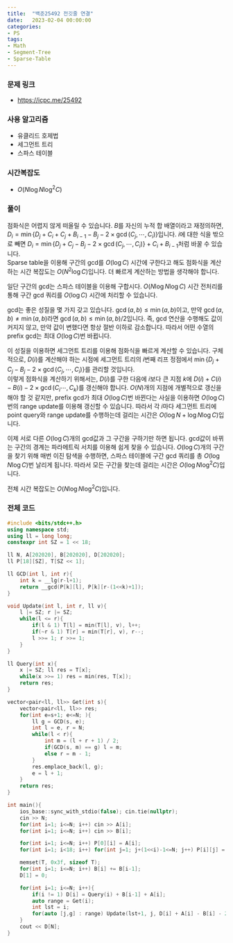 ```yaml
---
title:  "백준25492 전깃줄 연결"
date:   2023-02-04 00:00:00
categories:
- PS
tags:
- Math
- Segment-Tree
- Sparse-Table
---
```


### 문제 링크
* https://icpc.me/25492

### 사용 알고리즘
* 유클리드 호제법
* 세그먼트 트리
* 스파스 테이블

### 시간복잡도
* $O(N \log N \log^2 C)$

### 풀이
점화식은 어렵지 않게 떠올릴 수 있습니다. $B$를 자신의 누적 합 배열이라고 재정의하면, $D_i = \min\left\{ D_j + C_i + C_j + B_{i-1} - B_j - 2 \times \gcd(C_j, \cdots, C_i) \right\}$입니다. $i$에 대한 식을 밖으로 빼면 $D_i = \min\left\{ D_j + C_j - B_j - 2 \times \gcd(C_j, \cdots, C_i) \right\} + C_i + B_{i-1}$처럼 바꿀 수 있습니다.<br>
Sparse table을 이용해 구간의 gcd를 $O(\log C)$ 시간에 구한다고 해도 점화식을 계산하는 시간 복잡도는 $O(N^2 \log C)$입니다. 더 빠르게 계산하는 방법을 생각해야 합니다.

일단 구간의 gcd는 스파스 테이블을 이용해 구합시다. $O(N \log N \log C)$ 시간 전처리를 통해 구간 gcd 쿼리를 $O(\log C)$ 시간에 처리할 수 있습니다.

gcd는 좋은 성질을 몇 가지 갖고 있습니다. $\gcd(a, b) \leq \min(a, b)$이고, 만약 $\gcd(a, b) \neq \min(a, b)$라면 $\gcd(a, b) \leq \min(a, b) / 2$입니다. 즉, gcd 연산을 수행해도 값이 커지지 않고, 만약 값이 변했다면 항상 절반 이하로 감소합니다. 따라서 어떤 수열의 prefix gcd는 최대 $O(\log C)$번 바뀝니다.

이 성질을 이용하면 세그먼트 트리를 이용해 점화식을 빠르게 계산할 수 있습니다. 구체적으로, $D(i)$를 계산해야 하는 시점에 세그먼트 트리의 $i$번째 리프 정점에서 $\min\left\{D_j + C_j - B_j - 2\times \gcd(C_j, \cdots, C_i)\right\}$를 관리할 것입니다.<br>
이렇게 점화식을 계산하기 위해서는, $D(i)$를 구한 다음에 $i$보다 큰 지점 $k$에 $D(i) + C(i) - B(i) - 2 \times \gcd(C_i \cdots, C_k)$를 갱신해야 합니다. $O(N)$개의 지점에 개별적으로 갱신을 해야 할 것 같지만, prefix gcd가 최대 $O(\log C)$번 바뀐다는 사실을 이용하면 $O(\log C)$번의 range update를 이용해 갱신할 수 있습니다. 따라서 각 $i$마다 세그먼트 트리에 point query와 range update를 수행하는데 걸리는 시간은 $O(\log N + \log N \log C)$입니다.

이제 서로 다른 $O(\log C)$개의 gcd값과 그 구간을 구하기만 하면 됩니다. gcd값이 바뀌는 구간의 경계는 파라메트릭 서치를 이용해 쉽게 찾을 수 있습니다. $O(\log C)$개의 구간을 찾기 위해 매번 이진 탐색을 수행하면, 스파스 테이블에 구간 gcd 쿼리를 총 $O(\log N \log C)$번 날리게 됩니다. 따라서 모든 구간을 찾는데 걸리는 시간은 $O(\log N \log^2 C)$입니다.

전체 시간 복잡도는 $O(N \log N \log^2 C)$입니다.

### 전체 코드
```cpp
#include <bits/stdc++.h>
using namespace std;
using ll = long long;
constexpr int SZ = 1 << 18;

ll N, A[202020], B[202020], D[202020];
ll P[18][SZ], T[SZ << 1];

ll GCD(int l, int r){
    int k = __lg(r-l+1);
    return __gcd(P[k][l], P[k][r-(1<<k)+1]);
}

void Update(int l, int r, ll v){
    l |= SZ; r |= SZ;
    while(l <= r){
        if(l & 1) T[l] = min(T[l], v), l++;
        if(~r & 1) T[r] = min(T[r], v), r--;
        l >>= 1; r >>= 1;
    }
}

ll Query(int x){
    x |= SZ; ll res = T[x];
    while(x >>= 1) res = min(res, T[x]);
    return res;
}

vector<pair<ll, ll>> Get(int s){
    vector<pair<ll, ll>> res;
    for(int e=s+1; e<=N; ){
        ll g = GCD(s, e);
        int l = e, r = N;
        while(l < r){
            int m = (l + r + 1) / 2;
            if(GCD(s, m) == g) l = m;
            else r = m - 1;
        }
        res.emplace_back(l, g);
        e = l + 1;
    }
    return res;
}

int main(){
    ios_base::sync_with_stdio(false); cin.tie(nullptr);
    cin >> N;
    for(int i=1; i<=N; i++) cin >> A[i];
    for(int i=1; i<=N; i++) cin >> B[i];

    for(int i=1; i<=N; i++) P[0][i] = A[i];
    for(int i=1; i<18; i++) for(int j=1; j+(1<<i)-1<=N; j++) P[i][j] = __gcd(P[i-1][j], P[i-1][j+(1<<(i-1))]);

    memset(T, 0x3f, sizeof T);
    for(int i=1; i<=N; i++) B[i] += B[i-1];
    D[1] = 0;

    for(int i=1; i<=N; i++){
        if(i != 1) D[i] = Query(i) + B[i-1] + A[i];
        auto range = Get(i);
        int lst = i;
        for(auto [j,g] : range) Update(lst+1, j, D[i] + A[i] - B[i] - 2*g), lst = j;
    }
    cout << D[N];
}
```
